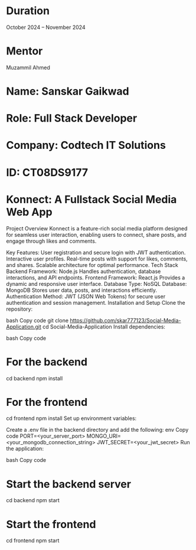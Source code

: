 
# Duration
October 2024 – November 2024

# Mentor
Muzammil Ahmed

# Name: Sanskar Gaikwad
# Role: Full Stack Developer
# Company: Codtech IT Solutions
# ID: CT08DS9177

# Konnect: A Fullstack Social Media Web App
Project Overview
Konnect is a feature-rich social media platform designed for seamless user interaction, enabling users to connect, share posts, and engage through likes and comments.

Key Features:
User registration and secure login with JWT authentication.
Interactive user profiles.
Real-time posts with support for likes, comments, and shares.
Scalable architecture for optimal performance.
Tech Stack
Backend
Framework: Node.js
Handles authentication, database interactions, and API endpoints.
Frontend
Framework: React.js
Provides a dynamic and responsive user interface.
Database
Type: NoSQL
Database: MongoDB
Stores user data, posts, and interactions efficiently.
Authentication
Method: JWT (JSON Web Tokens) for secure user authentication and session management.
Installation and Setup
Clone the repository:

bash
Copy code
git clone https://github.com/skar777123/Social-Media-Application.git
cd Social-Media-Application
Install dependencies:

bash
Copy code
# For the backend
cd backend
npm install

# For the frontend
cd frontend
npm install
Set up environment variables:

Create a .env file in the backend directory and add the following:
env
Copy code
PORT=<your_server_port>
MONGO_URI=<your_mongodb_connection_string>
JWT_SECRET=<your_jwt_secret>
Run the application:

bash
Copy code
# Start the backend server
cd backend
npm start

# Start the frontend
cd frontend
npm start

